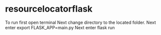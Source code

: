 # resourcelocatorflask

To run first open terminal
Next change directory to the located folder.
Next enter export FLASK_APP=main.py
Next enter flask run

